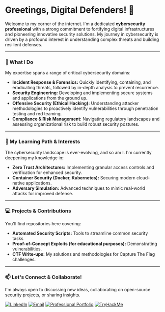 # Greetings, Digital Defenders! 👋

Welcome to my corner of the internet. I'm a dedicated **cybersecurity professional** with a strong commitment to fortifying digital infrastructures and pioneering innovative security solutions. My journey in cybersecurity is driven by a profound interest in understanding complex threats and building resilient defenses.

---

### 🚀 What I Do

My expertise spans a range of critical cybersecurity domains:

* **Incident Response & Forensics:** Quickly identifying, containing, and eradicating threats, followed by in-depth analysis to prevent recurrence.
* **Security Engineering:** Developing and implementing secure systems and applications from the ground up.
* **Offensive Security (Ethical Hacking):** Understanding attacker methodologies to proactively identify vulnerabilities through penetration testing and red teaming.
* **Compliance & Risk Management:** Navigating regulatory landscapes and assessing organizational risk to build robust security postures.
---

### 🌱 My Learning Path & Interests

The cybersecurity landscape is ever-evolving, and so am I. I'm currently deepening my knowledge in:

* **Zero Trust Architectures:** Implementing granular access controls and verification for enhanced security.
* **Container Security (Docker, Kubernetes):** Securing modern cloud-native applications.
* **Adversary Simulation:** Advanced techniques to mimic real-world attacks for improved defense.

---

### 💻 Projects & Contributions

You'll find repositories here covering:

* **Automated Security Scripts:** Tools to streamline common security tasks.
* **Proof-of-Concept Exploits (for educational purposes):** Demonstrating vulnerabilities.
* **CTF Write-ups:** My solutions and methodologies for Capture The Flag challenges.

---

### 📫 Let's Connect & Collaborate!

I'm always open to discussing new ideas, collaborating on open-source security projects, or sharing insights.

[![LinkedIn](https://img.shields.io/badge/LinkedIn-0077B5?style=for-the-badge&logo=linkedin&logoColor=white)](https://linkedin.com/hunter-kinney)
[![Email](https://img.shields.io/badge/Email-D14836?style=for-the-badge&logo=gmail&logoColor=white)](mailto:summit.betel3421@eagereverest.com)
[![Professional Portfolio](https://img.shields.io/badge/LinkedIn-0077B5?style=for-the-badge&logo=linkedin&logoColor=white)](https://www.cyberpanthe-dev.space.com)
[![TryHackMe](https://img.shields.io/badge/LinkedIn-0077B5?style=for-the-badge&logo=linkedin&logoColor=white)](https://linkedin.com/hunter-kinney)
<!---
CyberPanther232/CyberPanther232 is a ✨ special ✨ repository because its `README.md` (this file) appears on your GitHub profile.
You can click the Preview link to take a look at your changes.
--->

